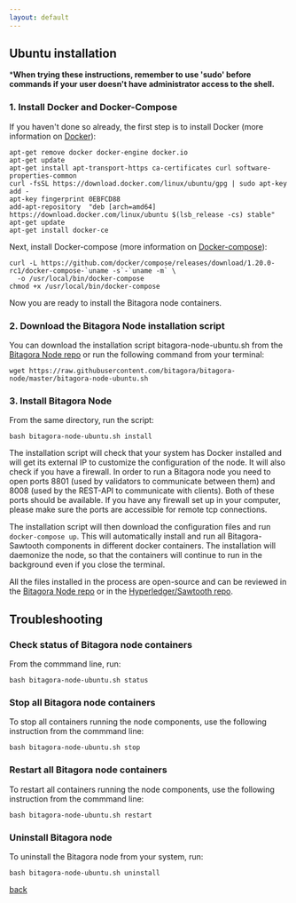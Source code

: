 ```yaml
---
layout: default
---
```

## Ubuntu installation

***When trying these instructions, remember to use 'sudo' before commands if your user doesn't 
have administrator access to the shell.**

### 1. Install Docker and Docker-Compose

If you haven't done so already, the first step is to install Docker (more information on 
[Docker](https://docs.docker.com/install/linux/docker-ce/ubuntu/)):

```
apt-get remove docker docker-engine docker.io
apt-get update
apt-get install apt-transport-https ca-certificates curl software-properties-common
curl -fsSL https://download.docker.com/linux/ubuntu/gpg | sudo apt-key add -
apt-key fingerprint 0EBFCD88
add-apt-repository  "deb [arch=amd64] https://download.docker.com/linux/ubuntu $(lsb_release -cs) stable"
apt-get update
apt-get install docker-ce
```

Next, install Docker-compose (more information on [Docker-compose](https://github.com/docker/compose/releases)):


```
curl -L https://github.com/docker/compose/releases/download/1.20.0-rc1/docker-compose-`uname -s`-`uname -m` \
  -o /usr/local/bin/docker-compose
chmod +x /usr/local/bin/docker-compose
```

Now you are ready to install the Bitagora node containers.

### 2. Download the Bitagora Node installation script

You can download the installation script bitagora-node-ubuntu.sh from the [Bitagora Node repo](https://github.com/bitagora/bitagora-node) or run the following command from your terminal:

```
wget https://raw.githubusercontent.com/bitagora/bitagora-node/master/bitagora-node-ubuntu.sh
```

### 3. Install Bitagora Node

From the same directory, run the script:

```
bash bitagora-node-ubuntu.sh install
```

The installation script will check that your system has Docker installed and will get its external IP
to customize the configuration of the node. It will also check if you have a firewall. In order to
run a Bitagora node you need to open ports 8801 (used by validators to communicate between them) and 8008 
(used by the REST-API to communicate with clients). Both of these ports should be available. 
If you have any firewall set up in your computer, please make sure the ports are accessible for remote tcp
connections. 

The installation script will then download the configuration files and run `docker-compose up`. This will 
automatically install and run all Bitagora-Sawtooth components in different docker containers. The installation 
will daemonize the node, so that the containers will continue to run in the background even if you close the terminal. 

All the files installed in the process are open-source and can be reviewed in the [Bitagora Node repo](https://github.com/bitagora/bitagora-node) or in the [Hyperledger/Sawtooth repo](https://github.com/hyperledger/sawtooth-core).

## Troubleshooting 

### Check status of Bitagora node containers

From the commmand line, run:

```
bash bitagora-node-ubuntu.sh status
```

### Stop all Bitagora node containers

To stop all containers running the node components, use the following instruction from the
commmand line:

```
bash bitagora-node-ubuntu.sh stop
```

### Restart all Bitagora node containers

To restart all containers running the node components, use the following instruction from the
commmand line:

```
bash bitagora-node-ubuntu.sh restart
```

### Uninstall Bitagora node 

To uninstall the Bitagora node from your system, run:

```
bash bitagora-node-ubuntu.sh uninstall
``` 

[back](./validator.md)


